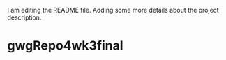 I am editing the README file. Adding some more details about the project description.
# gwgRepo4wk3final
